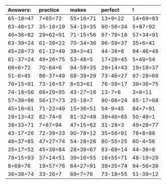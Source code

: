 | Answers: | practice | makes | perfect | ! |
| :--- | :--- | :--- | :--- | :--- |
| 65-18=47 | 7+65=72 | 55+16=71 | 13+9=22 | 14+69=83 | 
| 63-46=17 | 35-16=19 | 54-19=35 | 90-56=34 | 5+87=92 | 
| 46+36=82 | 29+62=91 | 71-15=56 | 97-79=18 | 57+34=91 | 
| 63-39=24 | 61-39=22 | 70-34=36 | 96-59=37 | 35+6=41 | 
| 45+28=73 | 61-12=49 | 38+3=41 | 44-38=6 | 94-46=48 | 
| 61-37=24 | 49+26=75 | 53-48=5 | 17+28=45 | 5+49=54 | 
| 66+6=72 | 70-64=6 | 94-59=35 | 29+14=43 | 19+18=37 | 
| 51-6=45 | 86-37=49 | 68-39=29 | 73-46=27 | 97-28=69 | 
| 76+15=91 | 73-16=57 | 8+53=61 | 76-59=17 | 39+36=75 | 
| 74-18=56 | 66+29=95 | 43-27=16 | 13-7=6 | 3+8=11 | 
| 57+39=96 | 56+17=73 | 25-18=7 | 90-66=24 | 85-17=68 | 
| 45+16=61 | 71-22=49 | 15+36=51 | 54-9=45 | 84+7=91 | 
| 29+13=42 | 82-74=8 | 81-32=49 | 39+46=85 | 50-49=1 | 
| 38+33=71 | 7+87=94 | 47+15=62 | 31-28=3 | 49+28=77 | 
| 43-17=26 | 72-39=33 | 90-78=12 | 35+56=91 | 78+8=86 | 
| 48+37=85 | 47+27=74 | 54-28=26 | 80-55=25 | 60-4=56 | 
| 35+17=52 | 45+39=84 | 28+39=67 | 83-69=14 | 44-36=8 | 
| 78+15=93 | 37+14=51 | 39+16=55 | 16+55=71 | 48-19=29 | 
| 8+68=76 | 19+57=76 | 64+27=91 | 39+35=74 | 94-56=38 | 
| 36+38=74 | 33-26=7 | 69+7=76 | 73-18=55 | 51-39=12 | 
